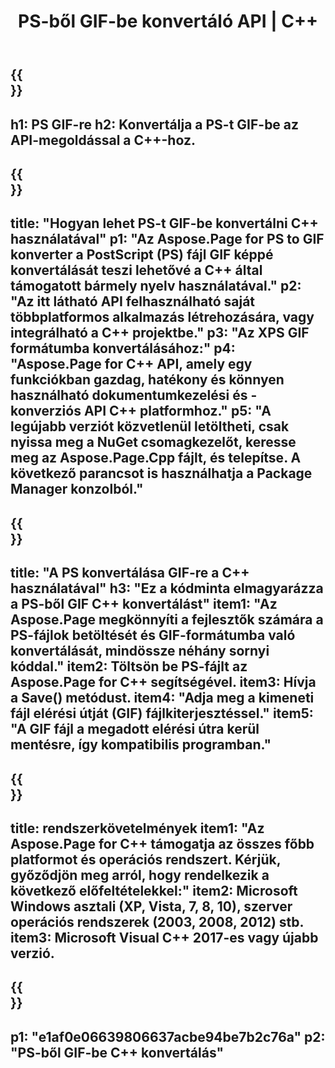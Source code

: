 ﻿---
translation: true
template: /_templates/_conversion-child-cpp.md
title: PS-ből GIF-be konvertáló API | C++
url: /cpp/conversion/ps-to-gif/
description: A PS-ből GIF-be konvertálást az Aspose.Page biztosítja a C++ API-megoldáshoz. Működik C++ Runtime Environment for Windows 32 bit, Windows 64 bit és Linux 64 bit.
informat: PS
outformat: GIF
otherformats: XPS EPS
---

{{<section banner>}}
---
h1: PS GIF-re
h2: Konvertálja a PS-t GIF-be az API-megoldással a C++-hoz.
---

{{<section overview>}}
---
title: "Hogyan lehet PS-t GIF-be konvertálni C++ használatával"
p1: "Az Aspose.Page for PS to GIF konverter a PostScript (PS) fájl GIF képpé konvertálását teszi lehetővé a C++ által támogatott bármely nyelv használatával."
p2: "Az itt látható API felhasználható saját többplatformos alkalmazás létrehozására, vagy integrálható a C++ projektbe."
p3: "Az XPS GIF formátumba konvertálásához:"
p4: "Aspose.Page for C++ API, amely egy funkciókban gazdag, hatékony és könnyen használható dokumentumkezelési és -konverziós API C++ platformhoz."
p5: "A legújabb verziót közvetlenül letöltheti, csak nyissa meg a NuGet csomagkezelőt, keresse meg az Aspose.Page.Cpp fájlt, és telepítse. A következő parancsot is használhatja a Package Manager konzolból."
---

{{<section feature1>}}
---
title: "A PS konvertálása GIF-re a C++ használatával"
h3: "Ez a kódminta elmagyarázza a PS-ből GIF C++ konvertálást"
item1: "Az Aspose.Page megkönnyíti a fejlesztők számára a PS-fájlok betöltését és GIF-formátumba való konvertálását, mindössze néhány sornyi kóddal."
item2: Töltsön be PS-fájlt az Aspose.Page for C++ segítségével.
item3: Hívja a Save() metódust.
item4: "Adja meg a kimeneti fájl elérési útját (GIF) fájlkiterjesztéssel."
item5: "A GIF fájl a megadott elérési útra kerül mentésre, így kompatibilis programban."
---

{{<section feature2>}}
---
title: rendszerkövetelmények
item1: "Az Aspose.Page for C++ támogatja az összes főbb platformot és operációs rendszert. Kérjük, győződjön meg arról, hogy rendelkezik a következő előfeltételekkel:"
item2: Microsoft Windows asztali (XP, Vista, 7, 8, 10), szerver operációs rendszerek (2003, 2008, 2012) stb.
item3: Microsoft Visual C++ 2017-es vagy újabb verzió.
---

{{<section gist>}}
---
p1: "e1af0e06639806637acbe94be7b2c76a"
p2: "PS-ből GIF-be C++ konvertálás"
---
